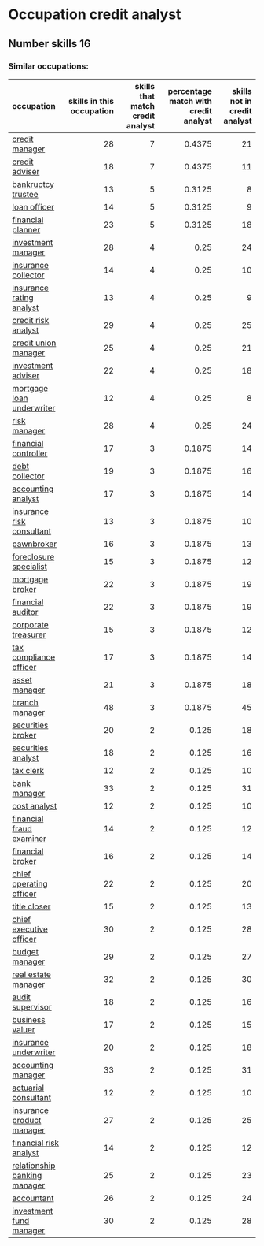 # Occupation credit analyst
## Number skills 16
### Similar occupations:
| occupation                                                      |   skills in this occupation |   skills that match credit analyst |   percentage match with credit analyst |   skills not in credit analyst |
|:----------------------------------------------------------------|----------------------------:|-----------------------------------:|---------------------------------------:|-------------------------------:|
| [credit manager](credit_manager.md)                             |                          28 |                                  7 |                                 0.4375 |                             21 |
| [credit adviser](credit_adviser.md)                             |                          18 |                                  7 |                                 0.4375 |                             11 |
| [bankruptcy trustee](bankruptcy_trustee.md)                     |                          13 |                                  5 |                                 0.3125 |                              8 |
| [loan officer](loan_officer.md)                                 |                          14 |                                  5 |                                 0.3125 |                              9 |
| [financial planner](financial_planner.md)                       |                          23 |                                  5 |                                 0.3125 |                             18 |
| [investment manager](investment_manager.md)                     |                          28 |                                  4 |                                 0.25   |                             24 |
| [insurance collector](insurance_collector.md)                   |                          14 |                                  4 |                                 0.25   |                             10 |
| [insurance rating analyst](insurance_rating_analyst.md)         |                          13 |                                  4 |                                 0.25   |                              9 |
| [credit risk analyst](credit_risk_analyst.md)                   |                          29 |                                  4 |                                 0.25   |                             25 |
| [credit union manager](credit_union_manager.md)                 |                          25 |                                  4 |                                 0.25   |                             21 |
| [investment adviser](investment_adviser.md)                     |                          22 |                                  4 |                                 0.25   |                             18 |
| [mortgage loan underwriter](mortgage_loan_underwriter.md)       |                          12 |                                  4 |                                 0.25   |                              8 |
| [risk manager](risk_manager.md)                                 |                          28 |                                  4 |                                 0.25   |                             24 |
| [financial controller](financial_controller.md)                 |                          17 |                                  3 |                                 0.1875 |                             14 |
| [debt collector](debt_collector.md)                             |                          19 |                                  3 |                                 0.1875 |                             16 |
| [accounting analyst](accounting_analyst.md)                     |                          17 |                                  3 |                                 0.1875 |                             14 |
| [insurance risk consultant](insurance_risk_consultant.md)       |                          13 |                                  3 |                                 0.1875 |                             10 |
| [pawnbroker](pawnbroker.md)                                     |                          16 |                                  3 |                                 0.1875 |                             13 |
| [foreclosure specialist](foreclosure_specialist.md)             |                          15 |                                  3 |                                 0.1875 |                             12 |
| [mortgage broker](mortgage_broker.md)                           |                          22 |                                  3 |                                 0.1875 |                             19 |
| [financial auditor](financial_auditor.md)                       |                          22 |                                  3 |                                 0.1875 |                             19 |
| [corporate treasurer](corporate_treasurer.md)                   |                          15 |                                  3 |                                 0.1875 |                             12 |
| [tax compliance officer](tax_compliance_officer.md)             |                          17 |                                  3 |                                 0.1875 |                             14 |
| [asset manager](asset_manager.md)                               |                          21 |                                  3 |                                 0.1875 |                             18 |
| [branch manager](branch_manager.md)                             |                          48 |                                  3 |                                 0.1875 |                             45 |
| [securities broker](securities_broker.md)                       |                          20 |                                  2 |                                 0.125  |                             18 |
| [securities analyst](securities_analyst.md)                     |                          18 |                                  2 |                                 0.125  |                             16 |
| [tax clerk](tax_clerk.md)                                       |                          12 |                                  2 |                                 0.125  |                             10 |
| [bank manager](bank_manager.md)                                 |                          33 |                                  2 |                                 0.125  |                             31 |
| [cost analyst](cost_analyst.md)                                 |                          12 |                                  2 |                                 0.125  |                             10 |
| [financial fraud examiner](financial_fraud_examiner.md)         |                          14 |                                  2 |                                 0.125  |                             12 |
| [financial broker](financial_broker.md)                         |                          16 |                                  2 |                                 0.125  |                             14 |
| [chief operating officer](chief_operating_officer.md)           |                          22 |                                  2 |                                 0.125  |                             20 |
| [title closer](title_closer.md)                                 |                          15 |                                  2 |                                 0.125  |                             13 |
| [chief executive officer](chief_executive_officer.md)           |                          30 |                                  2 |                                 0.125  |                             28 |
| [budget manager](budget_manager.md)                             |                          29 |                                  2 |                                 0.125  |                             27 |
| [real estate manager](real_estate_manager.md)                   |                          32 |                                  2 |                                 0.125  |                             30 |
| [audit supervisor](audit_supervisor.md)                         |                          18 |                                  2 |                                 0.125  |                             16 |
| [business valuer](business_valuer.md)                           |                          17 |                                  2 |                                 0.125  |                             15 |
| [insurance underwriter](insurance_underwriter.md)               |                          20 |                                  2 |                                 0.125  |                             18 |
| [accounting manager](accounting_manager.md)                     |                          33 |                                  2 |                                 0.125  |                             31 |
| [actuarial consultant](actuarial_consultant.md)                 |                          12 |                                  2 |                                 0.125  |                             10 |
| [insurance product manager](insurance_product_manager.md)       |                          27 |                                  2 |                                 0.125  |                             25 |
| [financial risk analyst](financial_risk_analyst.md)             |                          14 |                                  2 |                                 0.125  |                             12 |
| [relationship banking manager](relationship_banking_manager.md) |                          25 |                                  2 |                                 0.125  |                             23 |
| [accountant](accountant.md)                                     |                          26 |                                  2 |                                 0.125  |                             24 |
| [investment fund manager](investment_fund_manager.md)           |                          30 |                                  2 |                                 0.125  |                             28 |

